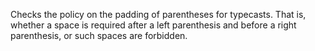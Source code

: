 Checks the policy on the padding of parentheses for typecasts. That is,
whether a space is required after a left parenthesis and before a right
parenthesis, or such spaces are forbidden.